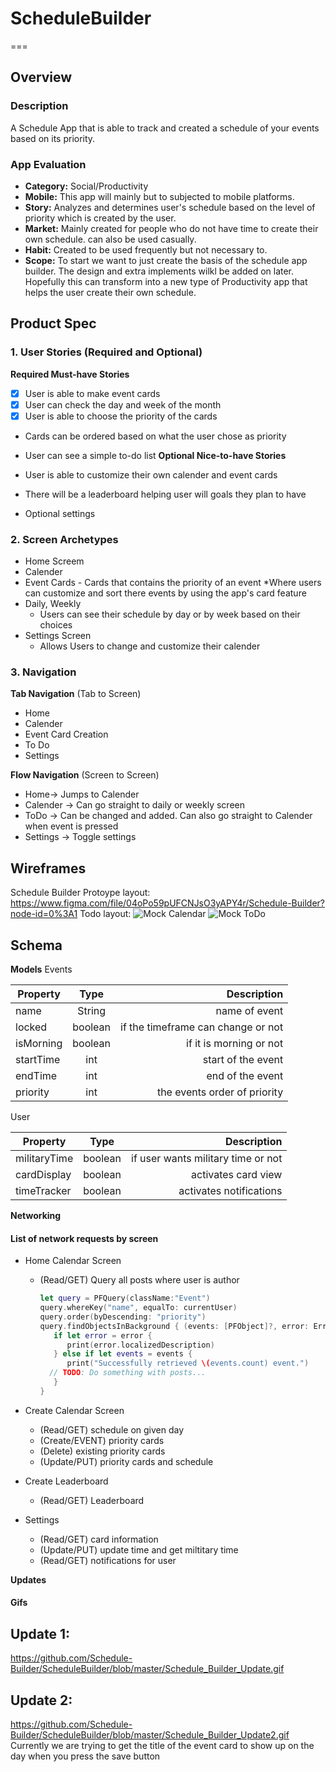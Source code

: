 # ScheduleBuilder

===
## Overview
### Description
 A Schedule App that is able to track and created a schedule of your events based on its priority.
### App Evaluation
- **Category:** Social/Productivity
- **Mobile:** This app will mainly but to subjected to mobile platforms.
- **Story:** Analyzes and determines user's schedule based on the level of priority which is created by the user.
- **Market:** Mainly created for people who do not have time to create their own schedule. can also be used casually. 
- **Habit:** Created to be used frequently but not necessary to.
- **Scope:** To start we want to just create the basis of the schedule app builder. The design and extra implements wilkl be added on later. Hopefully this can transform into a new type of Productivity app that helps the user create their own schedule.

## Product Spec
### 1. User Stories (Required and Optional)

**Required Must-have Stories**

- [x] User is able to make event cards
- [x] User can check the day and week of the month
- [x] User is able to choose the priority of the cards
* Cards can be ordered based on what the user chose as priority
* User can see a simple to-do list
**Optional Nice-to-have Stories**

* User is able to customize their own calender and event cards
* There will be a leaderboard helping user will goals they plan to have
* Optional settings


### 2. Screen Archetypes

* Home Screem
* Calender
* Event Cards  - Cards that contains the priority of an event
   *Where users can customize and sort there events by using the app's card feature
* Daily, Weekly
   * Users can see their schedule by day or by week based on their choices
* Settings Screen
   * Allows Users to change and customize their calender

### 3. Navigation

**Tab Navigation** (Tab to Screen)

* Home
* Calender
* Event Card Creation
* To Do
* Settings


**Flow Navigation** (Screen to Screen)
* Home-> Jumps to Calender
* Calender -> Can go straight to daily or weekly screen
* ToDo -> Can be changed and added. Can also go straight to Calender when event is pressed
* Settings -> Toggle settings

## Wireframes
Schedule Builder Protoype layout: https://www.figma.com/file/04oPo59pUFCNJsO3yAPY4r/Schedule-Builder?node-id=0%3A1
Todo layout:
<img src='mobileappcalendarmock.png' title='Mock Calendar' width='' alt='Mock Calendar' />
<img src='To_Do_List_Mockup.png' title='Mock ToDo' width='' alt='Mock ToDo' />

## Schema

**Models**
Events

| Property      | Type          | Description  |
| ------------- |:-------------:| ------------:|
| name      | String       | name of event                       |
| locked    | boolean      | if the timeframe can change or not  |
| isMorning | boolean      | if it is morning or not             |
| startTime | int          | start of the event                  | 
| endTime   | int          | end of the event                    |       
| priority  | int          | the events order of priority        |

User 

| Property      | Type          | Description  |
| ------------- |:-------------:| ------------:|
| militaryTime  | boolean      | if user wants military time or not |
| cardDisplay   | boolean      | activates card view                |
| timeTracker   | boolean      | activates notifications            |


**Networking**
#### List of network requests by screen
   - Home Calendar Screen
      - (Read/GET) Query all posts where user is author
         ```swift
         let query = PFQuery(className:"Event")
         query.whereKey("name", equalTo: currentUser)
         query.order(byDescending: "priority")
         query.findObjectsInBackground { (events: [PFObject]?, error: Error?) in
            if let error = error { 
               print(error.localizedDescription)
            } else if let events = events {
               print("Successfully retrieved \(events.count) event.")
           // TODO: Do something with posts...
            }
         }
         ```
   - Create Calendar Screen  
      - (Read/GET) schedule on given day
      - (Create/EVENT) priority cards
      - (Delete) existing priority cards
      - (Update/PUT) priority cards and schedule
   - Create Leaderboard
      - (Read/GET) Leaderboard 

   - Settings
      - (Read/GET) card information
      - (Update/PUT) update time and get miltitary time
      - (Read/GET) notifications for user


**Updates**
#### Gifs
## Update 1: 
https://github.com/Schedule-Builder/ScheduleBuilder/blob/master/Schedule_Builder_Update.gif

## Update 2:
https://github.com/Schedule-Builder/ScheduleBuilder/blob/master/Schedule_Builder_Update2.gif
Currently we are trying to get the title of the event card to show up on the day when you press the save button


     
